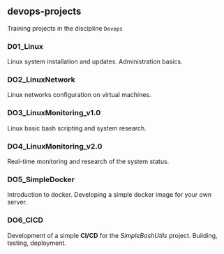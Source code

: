 ## devops-projects
Training projects in the discipline `Devops`

### D01_Linux
Linux system installation and updates. Administration basics.
### DO2_LinuxNetwork
Linux networks configuration on virtual machines.
### DO3_LinuxMonitoring_v1.0
Linux basic bash scripting and system research.
### DO4_LinuxMonitoring_v2.0
Real-time monitoring and research of the system status.
### DO5_SimpleDocker
Introduction to docker. Developing a simple docker image for your own server.
### DO6_CICD
Development of a simple **CI/CD** for the *SimpleBashUtils* project. Building, testing, deployment.
